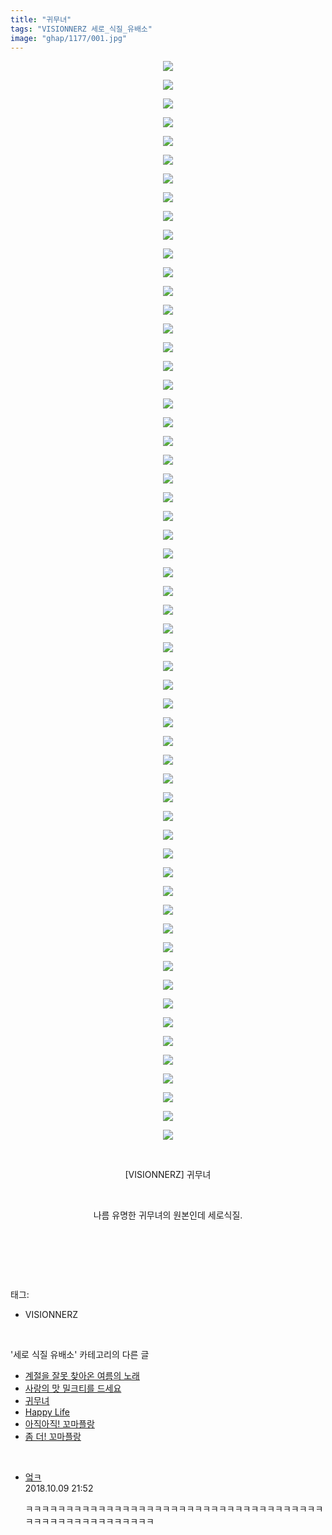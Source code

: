 ```yaml
---
title: "귀무녀"
tags: "VISIONNERZ 세로_식질_유배소"
image: "ghap/1177/001.jpg"
---
```

<div class="article">
<p style="text-align: center; clear: none; float: none;"><img src="{{ site.nasurl }}/ghap/1177/001.jpg"/></p>
<p style="text-align: center; clear: none; float: none;"><img src="{{ site.nasurl }}/ghap/1177/002.jpg"/></p>
<p style="text-align: center; clear: none; float: none;"><img src="{{ site.nasurl }}/ghap/1177/003.jpg"/></p>
<p style="text-align: center; clear: none; float: none;"><img src="{{ site.nasurl }}/ghap/1177/004.jpg"/></p>
<p style="text-align: center; clear: none; float: none;"><img src="{{ site.nasurl }}/ghap/1177/005.jpg"/></p>
<p style="text-align: center; clear: none; float: none;"><img src="{{ site.nasurl }}/ghap/1177/006.jpg"/></p>
<p style="text-align: center; clear: none; float: none;"><img src="{{ site.nasurl }}/ghap/1177/007.jpg"/></p>
<p style="text-align: center; clear: none; float: none;"><img src="{{ site.nasurl }}/ghap/1177/008.jpg"/></p>
<p style="text-align: center; clear: none; float: none;"><img src="{{ site.nasurl }}/ghap/1177/009.jpg"/></p>
<p style="text-align: center; clear: none; float: none;"><img src="{{ site.nasurl }}/ghap/1177/010.jpg"/></p>
<p style="text-align: center; clear: none; float: none;"><img src="{{ site.nasurl }}/ghap/1177/011.jpg"/></p>
<p style="text-align: center; clear: none; float: none;"><img src="{{ site.nasurl }}/ghap/1177/012.jpg"/></p>
<p style="text-align: center; clear: none; float: none;"><img src="{{ site.nasurl }}/ghap/1177/013.jpg"/></p>
<p style="text-align: center; clear: none; float: none;"><img src="{{ site.nasurl }}/ghap/1177/014.jpg"/></p>
<p style="text-align: center; clear: none; float: none;"><img src="{{ site.nasurl }}/ghap/1177/015.jpg"/></p>
<p style="text-align: center; clear: none; float: none;"><img src="{{ site.nasurl }}/ghap/1177/016.jpg"/></p>
<p style="text-align: center; clear: none; float: none;"><img src="{{ site.nasurl }}/ghap/1177/017.jpg"/></p>
<p style="text-align: center; clear: none; float: none;"><img src="{{ site.nasurl }}/ghap/1177/018.jpg"/></p>
<p style="text-align: center; clear: none; float: none;"><img src="{{ site.nasurl }}/ghap/1177/019.jpg"/></p>
<p style="text-align: center; clear: none; float: none;"><img src="{{ site.nasurl }}/ghap/1177/020.jpg"/></p>
<p style="text-align: center; clear: none; float: none;"><img src="{{ site.nasurl }}/ghap/1177/021.jpg"/></p>
<p style="text-align: center; clear: none; float: none;"><img src="{{ site.nasurl }}/ghap/1177/022.jpg"/></p>
<p style="text-align: center; clear: none; float: none;"><img src="{{ site.nasurl }}/ghap/1177/023.jpg"/></p>
<p style="text-align: center; clear: none; float: none;"><img src="{{ site.nasurl }}/ghap/1177/024.jpg"/></p>
<p style="text-align: center; clear: none; float: none;"><img src="{{ site.nasurl }}/ghap/1177/025.jpg"/></p>
<p style="text-align: center; clear: none; float: none;"><img src="{{ site.nasurl }}/ghap/1177/026.jpg"/></p>
<p style="text-align: center; clear: none; float: none;"><img src="{{ site.nasurl }}/ghap/1177/027.jpg"/></p>
<p style="text-align: center; clear: none; float: none;"><img src="{{ site.nasurl }}/ghap/1177/028.jpg"/></p>
<p style="text-align: center; clear: none; float: none;"><img src="{{ site.nasurl }}/ghap/1177/029.jpg"/></p>
<p style="text-align: center; clear: none; float: none;"><img src="{{ site.nasurl }}/ghap/1177/030.jpg"/></p>
<p style="text-align: center; clear: none; float: none;"><img src="{{ site.nasurl }}/ghap/1177/031.jpg"/></p>
<p style="text-align: center; clear: none; float: none;"><img src="{{ site.nasurl }}/ghap/1177/032.jpg"/></p>
<p style="text-align: center; clear: none; float: none;"><img src="{{ site.nasurl }}/ghap/1177/033.jpg"/></p>
<p style="text-align: center; clear: none; float: none;"><img src="{{ site.nasurl }}/ghap/1177/034.jpg"/></p>
<p style="text-align: center; clear: none; float: none;"><img src="{{ site.nasurl }}/ghap/1177/035.jpg"/></p>
<p style="text-align: center; clear: none; float: none;"><img src="{{ site.nasurl }}/ghap/1177/036.jpg"/></p>
<p style="text-align: center; clear: none; float: none;"><img src="{{ site.nasurl }}/ghap/1177/037.jpg"/></p>
<p style="text-align: center; clear: none; float: none;"><img src="{{ site.nasurl }}/ghap/1177/038.jpg"/></p>
<p style="text-align: center; clear: none; float: none;"><img src="{{ site.nasurl }}/ghap/1177/039.jpg"/></p>
<p style="text-align: center; clear: none; float: none;"><img src="{{ site.nasurl }}/ghap/1177/040.jpg"/></p>
<p style="text-align: center; clear: none; float: none;"><img src="{{ site.nasurl }}/ghap/1177/041.jpg"/></p>
<p style="text-align: center; clear: none; float: none;"><img src="{{ site.nasurl }}/ghap/1177/042.jpg"/></p>
<p style="text-align: center; clear: none; float: none;"><img src="{{ site.nasurl }}/ghap/1177/043.jpg"/></p>
<p style="text-align: center; clear: none; float: none;"><img src="{{ site.nasurl }}/ghap/1177/044.jpg"/></p>
<p style="text-align: center; clear: none; float: none;"><img src="{{ site.nasurl }}/ghap/1177/045.jpg"/></p>
<p style="text-align: center; clear: none; float: none;"><img src="{{ site.nasurl }}/ghap/1177/046.jpg"/></p>
<p style="text-align: center; clear: none; float: none;"><img src="{{ site.nasurl }}/ghap/1177/047.jpg"/></p>
<p style="text-align: center; clear: none; float: none;"><img src="{{ site.nasurl }}/ghap/1177/048.jpg"/></p>
<p style="text-align: center; clear: none; float: none;"><img src="{{ site.nasurl }}/ghap/1177/049.jpg"/></p>
<p style="text-align: center; clear: none; float: none;"><img src="{{ site.nasurl }}/ghap/1177/050.jpg"/></p>
<p style="text-align: center; clear: none; float: none;"><img src="{{ site.nasurl }}/ghap/1177/051.jpg"/></p>
<p style="text-align: center; clear: none; float: none;"><img src="{{ site.nasurl }}/ghap/1177/052.jpg"/></p>
<p style="text-align: center; clear: none; float: none;"><img src="{{ site.nasurl }}/ghap/1177/053.jpg"/></p>
<p style="text-align: center; clear: none; float: none;"><img src="{{ site.nasurl }}/ghap/1177/054.jpg"/></p>
<p style="text-align: center; clear: none; float: none;"><img src="{{ site.nasurl }}/ghap/1177/055.jpg"/></p>
<p style="text-align: center; clear: none; float: none;"><img src="{{ site.nasurl }}/ghap/1177/056.jpg"/></p>
<p style="text-align: center; clear: none; float: none;"><img src="{{ site.nasurl }}/ghap/1177/057.jpg"/></p>
<p style="text-align: center; clear: none; float: none;"><img src="{{ site.nasurl }}/ghap/1177/058.jpg"/></p>
<p style="text-align: center; clear: none; float: none;"><br/></p>
<p style="text-align: center; clear: none; float: none;">[VISIONNERZ] 귀무녀</p>
<p style="text-align: center; clear: none; float: none;"><br/></p>
<p style="text-align: center; clear: none; float: none;">나름 유명한 귀무녀의 원본인데 세로식질.</p>
<p style="text-align: center; clear: none; float: none;"><br/></p>
<p><br/></p>
</div><br/>
<div class="tagTrail">
<p>태그: </p>
<ul>
<li>VISIONNERZ</li>
</ul>
</div><br/>
<div class="another">
<p>'세로 식질 유배소' 카테고리의 다른 글</p>
<ul>
<li><a href="/2016-07-30-ghap_1226">계절을 잘못 찾아온 여름의 노래</a></li>
<li><a href="/2016-07-28-ghap_1184">사랑의 맛 밀크티를 드세요</a></li>
<li><a href="/2016-07-28-ghap_1177">귀무녀</a></li>
<li><a href="/2016-07-27-ghap_1153">Happy Life</a></li>
<li><a href="/2016-07-26-ghap_1118">아직아직! 꼬마플랑</a></li>
<li><a href="/2016-07-22-ghap_1005">좀 더! 꼬마플랑</a></li>
</ul>
</div><br/>
<div class="cb_module cb_fluid">
<div class="cb_wrt cb_profile">
<div class="comment">
<ul>
<li class="cb_thumb_off" id="comment15350226">
<div class="cb_comment_area">
<div class="cb_info_area">
<div class="cb_section">
<span class="cb_nick_name"> <a href="http://fasfsadfsad" onclick="return openLinkInNewWindow(this)">엌ㅋ</a></span>
</div>
<div class="cb_section">
<span class="cb_date">2018.10.09 21:52 </span>
</div>
</div>
<div class="cb_dsc_comment">
<p class="cb_dsc">
											ㅋㅋㅋㅋㅋㅋㅋㅋㅋㅋㅋㅋㅋㅋㅋㅋㅋㅋㅋㅋㅋㅋㅋㅋㅋㅋㅋㅋㅋㅋㅋㅋㅋㅋㅋㅋㅋㅋㅋㅋㅋㅋㅋㅋㅋㅋㅋㅋㅋㅋㅋㅋㅋ
										</p>
</div>
</div></li>
</ul>
</div>
</div><!-- commentList close -->
</div><br/>
